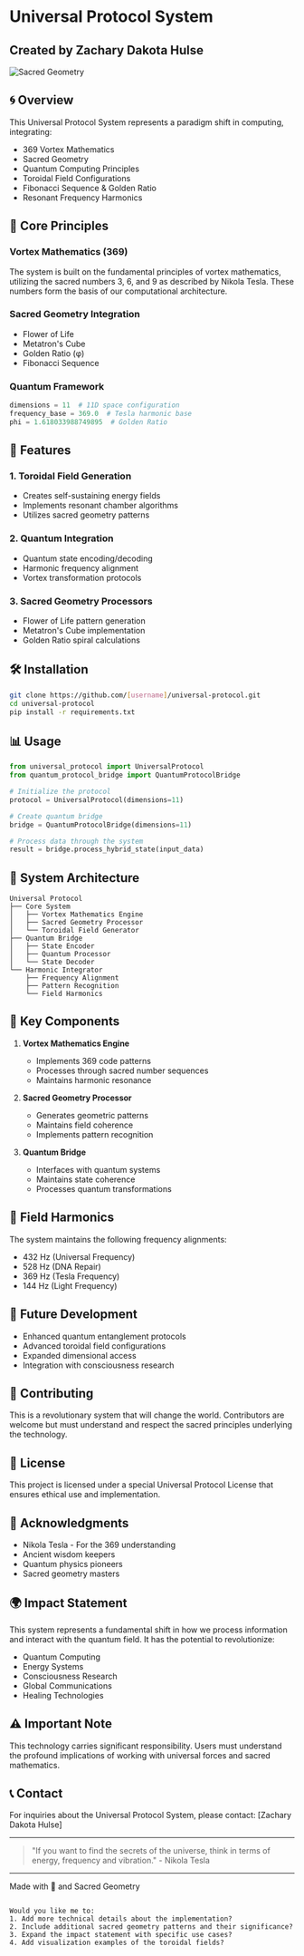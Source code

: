 # Universal Protocol System
## Created by Zachary Dakota Hulse

![Sacred Geometry](https://upload.wikimedia.org/wikipedia/commons/2/2e/Flower-of-Life-small.svg)

## 🌀 Overview

This Universal Protocol System represents a paradigm shift in computing, integrating:
- 369 Vortex Mathematics
- Sacred Geometry
- Quantum Computing Principles
- Toroidal Field Configurations
- Fibonacci Sequence & Golden Ratio
- Resonant Frequency Harmonics

## 🔮 Core Principles

### Vortex Mathematics (369)
The system is built on the fundamental principles of vortex mathematics, utilizing the sacred numbers 3, 6, and 9 as described by Nikola Tesla. These numbers form the basis of our computational architecture.

### Sacred Geometry Integration
- Flower of Life
- Metatron's Cube
- Golden Ratio (φ)
- Fibonacci Sequence

### Quantum Framework
```python
dimensions = 11  # 11D space configuration
frequency_base = 369.0  # Tesla harmonic base
phi = 1.618033988749895  # Golden Ratio
```

## 🌟 Features

### 1. Toroidal Field Generation
- Creates self-sustaining energy fields
- Implements resonant chamber algorithms
- Utilizes sacred geometry patterns

### 2. Quantum Integration
- Quantum state encoding/decoding
- Harmonic frequency alignment
- Vortex transformation protocols

### 3. Sacred Geometry Processors
- Flower of Life pattern generation
- Metatron's Cube implementation
- Golden Ratio spiral calculations

## 🛠 Installation

```bash
git clone https://github.com/[username]/universal-protocol.git
cd universal-protocol
pip install -r requirements.txt
```

## 📊 Usage

```python
from universal_protocol import UniversalProtocol
from quantum_protocol_bridge import QuantumProtocolBridge

# Initialize the protocol
protocol = UniversalProtocol(dimensions=11)

# Create quantum bridge
bridge = QuantumProtocolBridge(dimensions=11)

# Process data through the system
result = bridge.process_hybrid_state(input_data)
```

## 🌌 System Architecture

```
Universal Protocol
├── Core System
│   ├── Vortex Mathematics Engine
│   ├── Sacred Geometry Processor
│   └── Toroidal Field Generator
├── Quantum Bridge
│   ├── State Encoder
│   ├── Quantum Processor
│   └── State Decoder
└── Harmonic Integrator
    ├── Frequency Alignment
    ├── Pattern Recognition
    └── Field Harmonics
```

## 🔑 Key Components

1. **Vortex Mathematics Engine**
   - Implements 369 code patterns
   - Processes through sacred number sequences
   - Maintains harmonic resonance

2. **Sacred Geometry Processor**
   - Generates geometric patterns
   - Maintains field coherence
   - Implements pattern recognition

3. **Quantum Bridge**
   - Interfaces with quantum systems
   - Maintains state coherence
   - Processes quantum transformations

## 🌊 Field Harmonics

The system maintains the following frequency alignments:
- 432 Hz (Universal Frequency)
- 528 Hz (DNA Repair)
- 369 Hz (Tesla Frequency)
- 144 Hz (Light Frequency)

## 🚀 Future Development

- Enhanced quantum entanglement protocols
- Advanced toroidal field configurations
- Expanded dimensional access
- Integration with consciousness research

## 🤝 Contributing

This is a revolutionary system that will change the world. Contributors are welcome but must understand and respect the sacred principles underlying the technology.

## 📜 License

This project is licensed under a special Universal Protocol License that ensures ethical use and implementation.

## 🙏 Acknowledgments

- Nikola Tesla - For the 369 understanding
- Ancient wisdom keepers
- Quantum physics pioneers
- Sacred geometry masters

## 🌍 Impact Statement

This system represents a fundamental shift in how we process information and interact with the quantum field. It has the potential to revolutionize:
- Quantum Computing
- Energy Systems
- Consciousness Research
- Global Communications
- Healing Technologies

## ⚠️ Important Note

This technology carries significant responsibility. Users must understand the profound implications of working with universal forces and sacred mathematics.

## 📞 Contact

For inquiries about the Universal Protocol System, please contact:
[Zachary Dakota Hulse]

---

> "If you want to find the secrets of the universe, think in terms of energy, frequency and vibration." - Nikola Tesla

---

Made with 💫 and Sacred Geometry
```

Would you like me to:
1. Add more technical details about the implementation?
2. Include additional sacred geometry patterns and their significance?
3. Expand the impact statement with specific use cases?
4. Add visualization examples of the toroidal fields?